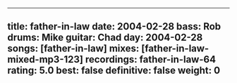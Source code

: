 
---
title: father-in-law
date: 2004-02-28
bass:	Rob
drums:	Mike
guitar:	Chad
day: 2004-02-28
songs: [father-in-law]
mixes: [father-in-law-mixed-mp3-123]
recordings: father-in-law-64
rating: 5.0
best: false
definitive: false
weight: 0
---
